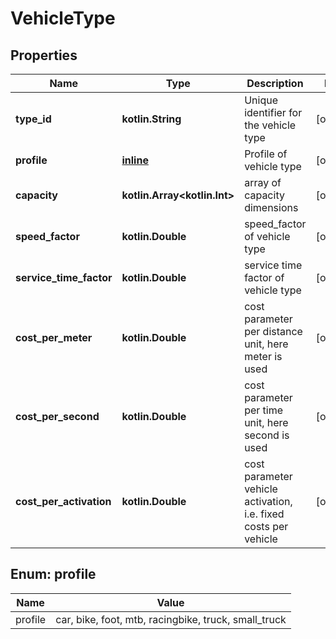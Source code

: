 
# VehicleType

## Properties
Name | Type | Description | Notes
------------ | ------------- | ------------- | -------------
**type_id** | **kotlin.String** | Unique identifier for the vehicle type |  [optional]
**profile** | [**inline**](#ProfileEnum) | Profile of vehicle type |  [optional]
**capacity** | **kotlin.Array&lt;kotlin.Int&gt;** | array of capacity dimensions |  [optional]
**speed_factor** | **kotlin.Double** | speed_factor of vehicle type |  [optional]
**service_time_factor** | **kotlin.Double** | service time factor of vehicle type |  [optional]
**cost_per_meter** | **kotlin.Double** | cost parameter per distance unit, here meter is used |  [optional]
**cost_per_second** | **kotlin.Double** | cost parameter per time unit, here second is used |  [optional]
**cost_per_activation** | **kotlin.Double** | cost parameter vehicle activation, i.e. fixed costs per vehicle |  [optional]


<a name="ProfileEnum"></a>
## Enum: profile
Name | Value
---- | -----
profile | car, bike, foot, mtb, racingbike, truck, small_truck



